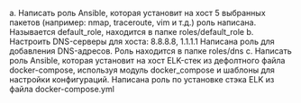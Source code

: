 a. Написать роль Ansible, которая установит на хост 5 выбранных пакетов (например: nmap, traceroute, vim и т.д.)
роль написана. Называется default_role, находится в папке roles/default_role
b. Настроить DNS-серверы для хоста: 8.8.8.8, 1.1.1.1
Написана роль для добавления DNS-адресов. Роль находится в папке roles/dns
c. Написать роль Ansible, которая установит на хост ELK-стек из дефолтного файла docker-compose, используя модуль docker_compose и шаблоны для настройки конфигураций.
Написана роль по установке стэка ELK из файла docker-compose.yml
